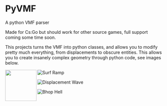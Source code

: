 # PyVMF
A python VMF parser

Made for Cs:Go but should work for other source games, full support coming some time soon.

This projects turns the VMF into python classes, and allows you to modify pretty much everything, from displacements to
obscure entities. This allows you to create insanely complex geometry through python code, see images below.

<img align="left" width="100" height="100" src="https://i.imgur.com/xfNlWCX.png">

![Surf Ramp](https://i.imgur.com/xfNlWCX.png)

![Displacement Wave](https://i.imgur.com/rn2e1bC.png)

![Bhop Hell](https://i.imgur.com/bBzmFZt.png)
